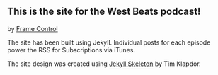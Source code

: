 ## This is the site for the **West Beats** podcast!

by [Frame Control](https://framecontrol.live)

The site has been built using Jekyll. Individual posts for each episode power the RSS for Subscriptions via iTunes.

The site design was created using [Jekyll Skeleton](https://github.com/timklapdor/jekyll-skeleton) by Tim Klapdor.
